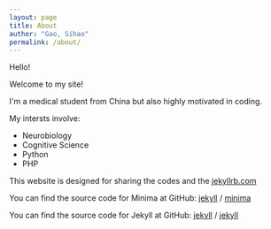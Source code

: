 ```yaml
---
layout: page
title: About
author: "Gao, Sihao"
permalink: /about/
---
```


Hello!

Welcome to my site!

I'm a medical student from China but also highly motivated in coding.

My intersts involve:
  - Neurobiology
  - Cognitive Science
  - Python
  - PHP

This website is designed for sharing the codes and the
 [jekyllrb.com](https://jekyllrb.com/)

You can find the source code for Minima at GitHub:
[jekyll][jekyll-organization] /
[minima](https://github.com/jekyll/minima)

You can find the source code for Jekyll at GitHub:
[jekyll][jekyll-organization] /
[jekyll](https://github.com/jekyll/jekyll)


[jekyll-organization]: https://github.com/jekyll
